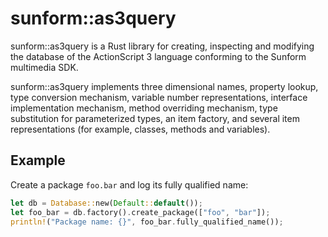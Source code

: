 # sunform::as3query

sunform::as3query is a Rust library for creating, inspecting and modifying the database of the ActionScript 3 language conforming to the Sunform multimedia SDK.

sunform::as3query implements three dimensional names, property lookup, type conversion mechanism, variable number representations, interface implementation mechanism, method overriding mechanism, type substitution for parameterized types, an item factory, and several item representations (for example, classes, methods and variables).

## Example

Create a package `foo.bar` and log its fully qualified name:

```rust
let db = Database::new(Default::default());
let foo_bar = db.factory().create_package(["foo", "bar"]);
println!("Package name: {}", foo_bar.fully_qualified_name());
```